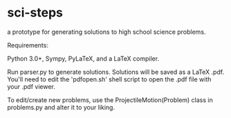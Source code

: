 # sci-steps
a prototype for generating solutions to high school science problems.

Requirements:

Python 3.0+, Sympy, PyLaTeX, and a LaTeX compiler.

Run parser.py to generate solutions. Solutions will be saved as a LaTeX .pdf. You'll need to edit the 'pdfopen.sh' shell script to open the .pdf file with your .pdf viewer.

To edit/create new problems, use the ProjectileMotion(Problem) class in problems.py and alter it to your liking.
